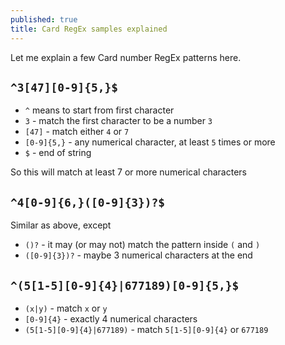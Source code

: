 ```yaml
---
published: true
title: Card RegEx samples explained
---
```


Let me explain a few Card number RegEx patterns here. 

## `^3[47][0-9]{5,}$`

- `^` means to start from first character
- `3` - match the first character to be a number `3`
- `[47]` - match either `4` or `7`
- `[0-9]{5,}` - any numerical character, at least `5` times or more
- `$` - end of string

So this will match at least 7 or more numerical characters

## `^4[0-9]{6,}([0-9]{3})?$`
Similar as above, except 

- `()?` - it may (or may not) match the pattern inside `(` and `)`
- `([0-9]{3})?` - maybe 3 numerical characters at the end

## `^(5[1-5][0-9]{4}|677189)[0-9]{5,}$`

- `(x|y)` - match `x` or `y`
- `[0-9]{4}` - exactly 4 numerical characters
- `(5[1-5][0-9]{4}|677189)` - match `5[1-5][0-9]{4}` or `677189`
